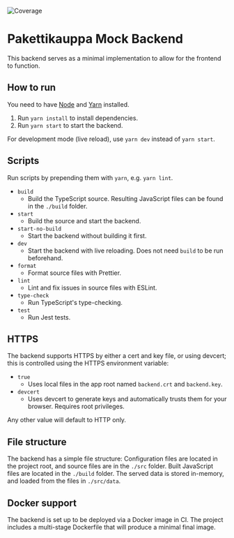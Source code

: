 ![Coverage](https://gitlab.pakettikauppa.fi/aalto/pakettikauppa-backend/badges/master/coverage.svg?style=flat-square)

# Pakettikauppa Mock Backend

This backend serves as a minimal implementation to allow for the frontend to function.

## How to run

You need to have [Node](https://nodejs.org/en/) and [Yarn](https://yarnpkg.com/) installed.

1. Run `yarn install` to install dependencies.
2. Run `yarn start` to start the backend.

For development mode (live reload), use `yarn dev` instead of `yarn start`.

## Scripts
Run scripts by prepending them with `yarn`, e.g. `yarn lint`.
- `build`
  - Build the TypeScript source. Resulting JavaScript files can be found in the `./build` folder.
- `start`
  - Build the source and start the backend.
- `start-no-build`
  - Start the backend without building it first.
- `dev`
  - Start the backend with live reloading. Does not need `build` to be run beforehand.
- `format`
  - Format source files with Prettier.
- `lint`
  - Lint and fix issues in source files with ESLint.
- `type-check`
  - Run TypeScript's type-checking.
- `test`
  - Run Jest tests.

## HTTPS
The backend supports HTTPS by either a cert and key file, or using devcert; this is controlled using the HTTPS environment variable:
 - `true`
	- Uses local files in the app root named `backend.crt` and `backend.key`.
 - `devcert`
	- Uses devcert to generate keys and automatically trusts them for your browser. Requires root privileges.

Any other value will default to HTTP only.

## File structure
The backend has a simple file structure: Configuration files are located in the project root, and source files are in the `./src` folder.
Built JavaScript files are located in the `./build` folder. The served data is stored in-memory, and loaded from the files in `./src/data`.

## Docker support
The backend is set up to be deployed via a Docker image in CI. The project includes a multi-stage Dockerfile that will produce a minimal final image.